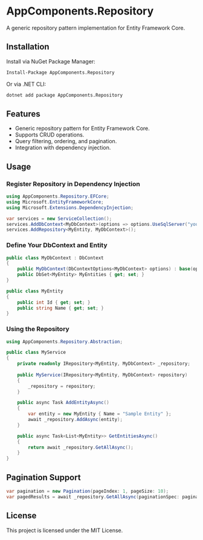 # AppComponents.Repository

A generic repository pattern implementation for Entity Framework Core.

## Installation

Install via NuGet Package Manager:

```sh
Install-Package AppComponents.Repository
```

Or via .NET CLI:

```sh
dotnet add package AppComponents.Repository
```

## Features
- Generic repository pattern for Entity Framework Core.
- Supports CRUD operations.
- Query filtering, ordering, and pagination.
- Integration with dependency injection.

## Usage

### Register Repository in Dependency Injection

```csharp
using AppComponents.Repository.EFCore;
using Microsoft.EntityFrameworkCore;
using Microsoft.Extensions.DependencyInjection;

var services = new ServiceCollection();
services.AddDbContext<MyDbContext>(options => options.UseSqlServer("your_connection_string"));
services.AddRepository<MyEntity, MyDbContext>();
```

### Define Your DbContext and Entity

```csharp
public class MyDbContext : DbContext
{
    public MyDbContext(DbContextOptions<MyDbContext> options) : base(options) {}
    public DbSet<MyEntity> MyEntities { get; set; }
}

public class MyEntity
{
    public int Id { get; set; }
    public string Name { get; set; }
}
```

### Using the Repository

```csharp
using AppComponents.Repository.Abstraction;

public class MyService
{
    private readonly IRepository<MyEntity, MyDbContext> _repository;
    
    public MyService(IRepository<MyEntity, MyDbContext> repository)
    {
        _repository = repository;
    }

    public async Task AddEntityAsync()
    {
        var entity = new MyEntity { Name = "Sample Entity" };
        await _repository.AddAsync(entity);
    }

    public async Task<List<MyEntity>> GetEntitiesAsync()
    {
        return await _repository.GetAllAsync();
    }
}
```

## Pagination Support

```csharp
var pagination = new Pagination(pageIndex: 1, pageSize: 10);
var pagedResults = await _repository.GetAllAsync(paginationSpec: pagination);
```

## License
This project is licensed under the MIT License.

